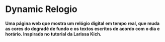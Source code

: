 # Dynamic Relogio

<h4>Uma página web que mostra um relógio digital em tempo real, que muda as cores do degradê de fundo e os textos escritos de acordo com o dia e horário. Inspirado no tutorial da Larissa Kich.</h4>